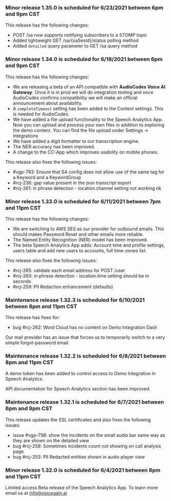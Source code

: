 ### Minor release 1.35.0 is scheduled for 6/23/2021 between 6pm and 9pm CST

This release has the following changes:
* POST /sa now supports notifying subscribers to a STOMP topic
* Added lightweight GET /sa/{saSesId}/status polling method
* Added `detailed` query parameter to GET /sa query method

### Minor release 1.34.0 is scheduled for 6/18/2021 between 6pm and 9pm CST

This release has the following changes:
* We are releasing a beta of an API compatible with **AudioCodes Voice AI Gateway**. Once it is in prod we will do integration testing and once AudioCodes confirms compatibility we will make an official announcement about availability.
* A `completeTimeout` setting has been added to the Context settings. This is needed for AudioCodes.
* We have added a file upload functionality to the Speech Analytics App. Now you can upload and process your own files in addition to exploring the demo content. You can find the file upload under Settings -> Integrations
* We have added a digit formatter to our transcription engine.
* The NER accuracy has been improved.
* A change to the CC-App which improves usability on mobile phones. 


This release also fixes the following issues:
* #vgp-793: Ensure that SA config does not allow use of the same tag for a Keyword and a KeywordGroup
* #rcj-236: gap value present in the json transcript export
* #rcj-261: in phrase detection - location.channel setting not working ok

### Minor release 1.33.0 is scheduled for 6/11/2021 between 7pm and 11pm CST

This release has the following changes:
* We are switching to AWS SES as our provider for outbound emails. This should makes Password Reset and other emails more reliable.
* The Named Entity Recognition (NER) model has been improved.
* The beta Speech Analytics App adds: Account time and profile settings, users table and add new users to accounts, full time-zones list.

This release also fixes the following issues:
* #rcj-265: validate each email address for POST /user
* #rcj-260: in phrase detection - location.time setting should be in seconds
* #rcj-259: PII Redaction enhancement (defaults)

### Maintenance release 1.32.3 is scheduled for 6/10/2021 between 8pm and 11pm CST

This release has fixes for:
* bug #rcj-262: Word Cloud has no content on Demo Integration Dash

Our mail provider has an issue that forces us to temporarily switch to a very simple forgot-password email.

### Maintenance release 1.32.2 is scheduled for 6/8/2021 between 8pm and 11pm CST

A demo token has been added to control access to Demo Integration in Speech Analytics.

API documentation for Speech Analytics section has been improved.

### Maintenance release 1.32.1 is scheduled for 6/7/2021 between 6pm and 9pm CST

This release updates the SSL certificates and also fixes the following issues:
* issue #vgp-798: show the incidents on the small audio bar same way as they are shown on the detailed view 
* bug #rcj-258: Sometimes incidents count not showing on call analysis page
* bug #rcj-253: PII Redacted entities shown in audio player view

### Minor release 1.32.0 is scheduled for 6/4/2021 between 8pm and 11pm CST

Limited access Beta release of the Speech Analytics App. To learn more email us at info@voicegain.ai 









 













































